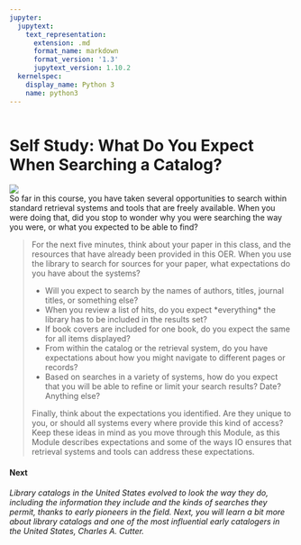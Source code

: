 ```yaml
---
jupyter:
  jupytext:
    text_representation:
      extension: .md
      format_name: markdown
      format_version: '1.3'
      jupytext_version: 1.10.2
  kernelspec:
    display_name: Python 3
    name: python3
---
```


```python id="nnDCeLPyHeRL"

```

<!-- #region id="Sn-9eBZmHhaT" -->
Self Study: What Do You Expect When Searching a Catalog?
========================================================

![](https://missouri.instructure.com/courses/45003/files/7748332/download)  
So far in this course, you have taken several opportunities to search within standard retrieval systems and tools that are freely available. When you were doing that, did you stop to wonder why you were searching the way you were, or what you expected to be able to find?

> For the next five minutes, think about your paper in this class, and the resources that have already been provided in this OER. When you use the library to search for sources for your paper, what expectations do you have about the systems?
> 
> *   Will you expect to search by the names of authors, titles, journal titles, or something else? 
> *   When you review a list of hits, do you expect \*everything\* the library has to be included in the results set?
> *   If book covers are included for one book, do you expect the same for all items displayed?
> *   From within the catalog or the retrieval system, do you have expectations about how you might navigate to different pages or records?
> *   Based on searches in a variety of systems, how do you expect that you will be able to refine or limit your search results? Date? Anything else?
> 
> Finally, think about the expectations you identified. Are they unique to you, or should all systems every where provide this kind of access? Keep these ideas in mind as you move through this Module, as this Module describes expectations and some of the ways IO ensures that retrieval systems and tools can address these expectations.

#### **Next**

_Library catalogs in the United States evolved to look the way they do, including the information they include and the kinds of searches they permit, thanks to early pioneers in the field. Next, you will learn a bit more about library catalogs and one of the most influential early catalogers in the United States, Charles A. Cutter._
<!-- #endregion -->

